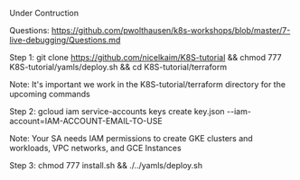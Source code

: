 Under Contruction

Questions: https://github.com/pwolthausen/k8s-workshops/blob/master/7-live-debugging/Questions.md


Step 1: git clone https://github.com/nicelkaim/K8S-tutorial && chmod 777 K8S-tutorial/yamls/deploy.sh && cd K8S-tutorial/terraform

Note: It's important we work in the K8S-tutorial/terraform directory for the upcoming commands
  
Step 2: gcloud iam service-accounts keys create key.json --iam-account=IAM-ACCOUNT-EMAIL-TO-USE

  Note: Your SA needs IAM permissions to create GKE clusters and workloads, VPC networks, and GCE Instances
  
Step 3: chmod 777 install.sh && ./../yamls/deploy.sh
